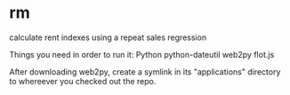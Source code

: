 rm
==

calculate rent indexes using a repeat sales regression

Things you need in order to run it:
       Python
       python-dateutil
       web2py
       flot.js

After downloading web2py, create a symlink in its "applications" directory to whereever you checked out the repo.